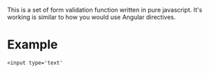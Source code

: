 This is a set of form validation function written in pure javascript.
It's working is similar to how you would use Angular directives.

Example
=======================

```
<input type='text' 
```
